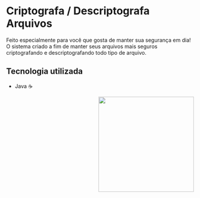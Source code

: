 # Criptografa / Descriptografa Arquivos

Feito especialmente para você que gosta de manter sua segurança em dia!
O sistema criado a fim de manter seus arquivos mais seguros criptografando e descriptografando todo tipo de arquivo.

## Tecnologia utilizada
- Java ☕
<img align="right" src="" width="256"/>
